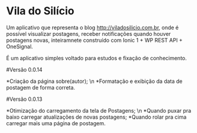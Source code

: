 # Vila do Silício

Um aplicativo que representa o blog http://viladosilicio.com.br, onde é possível visualizar postagens, receber notificações quando houver postagens novas, inteiramnete construído com Ionic 1 + WP REST API + OneSignal. 

É um aplicativo simples voltado para estudos e fixação de conhecimento. 

#Versão 0.0.14

*Criação da página sobre(autor); \n
*Formatação e exibição da data de postagem de forma correta.

#Versão 0.0.13 

*Otimização do carregamento da tela de Postagens; \n
*Quando puxar pra baixo carregar atualizações de novas postagens;
*Quando rolar pra cima carregar mais uma página de postagem.

